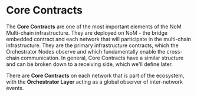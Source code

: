 # Core Contracts

The **Core Contracts** are one of the most important elements of the NoM Multi-chain infrastructure. They are deployed on NoM - the bridge embedded contract and each network that will participate in the multi-chain infrastructure. They are the primary infrastructure contracts, which the Orchestrator Nodes observe and which fundamentally enable the cross-chain communication. In general, Core Contracts have a similar structure and can be broken down to a receiving side, which we'll define later.

There are **Core Contracts** on each network that is part of the ecosystem, with the **Orchestrator Layer** acting as a global observer of inter-network events.

